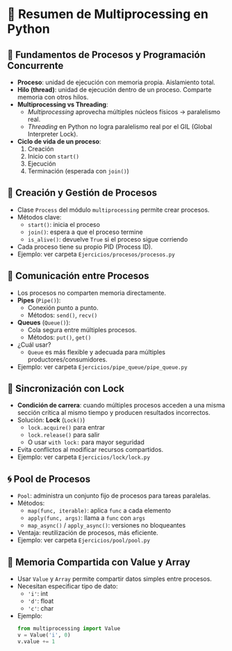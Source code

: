 # 🧠 Resumen de Multiprocessing en Python

## 📌 Fundamentos de Procesos y Programación Concurrente

- **Proceso**: unidad de ejecución con memoria propia. Aislamiento total.
- **Hilo (thread)**: unidad de ejecución dentro de un proceso. Comparte memoria con otros hilos.
- **Multiprocessing vs Threading**:
  - *Multiprocessing* aprovecha múltiples núcleos físicos → paralelismo real.
  - *Threading* en Python no logra paralelismo real por el GIL (Global Interpreter Lock).
- **Ciclo de vida de un proceso**:
  1. Creación
  2. Inicio con `start()`
  3. Ejecución
  4. Terminación (esperada con `join()`)

## 🧱 Creación y Gestión de Procesos

- Clase `Process` del módulo `multiprocessing` permite crear procesos.
- Métodos clave:
  - `start()`: inicia el proceso
  - `join()`: espera a que el proceso termine
  - `is_alive()`: devuelve `True` si el proceso sigue corriendo
- Cada proceso tiene su propio PID (Process ID).
- Ejemplo: ver carpeta `Ejercicios/procesos/procesos.py`

## 🔄 Comunicación entre Procesos

- Los procesos no comparten memoria directamente.
- **Pipes** (`Pipe()`):
  - Conexión punto a punto.
  - Métodos: `send()`, `recv()`
- **Queues** (`Queue()`):
  - Cola segura entre múltiples procesos.
  - Métodos: `put()`, `get()`
- ¿Cuál usar?
  - `Queue` es más flexible y adecuada para múltiples productores/consumidores.
- Ejemplo: ver carpeta `Ejercicios/pipe_queue/pipe_queue.py`

## 🔐 Sincronización con Lock

- **Condición de carrera**: cuando múltiples procesos acceden a una misma sección crítica al mismo tiempo y producen resultados incorrectos.
- Solución: **Lock** (`Lock()`)
  - `lock.acquire()` para entrar
  - `lock.release()` para salir
  - O usar `with lock:` para mayor seguridad
- Evita conflictos al modificar recursos compartidos.
- Ejemplo: ver carpeta `Ejercicios/lock/lock.py`

## 🌀 Pool de Procesos

- `Pool`: administra un conjunto fijo de procesos para tareas paralelas.
- Métodos:
  - `map(func, iterable)`: aplica `func` a cada elemento
  - `apply(func, args)`: llama a `func` con `args`
  - `map_async()` / `apply_async()`: versiones no bloqueantes
- Ventaja: reutilización de procesos, más eficiente.
- Ejemplo: ver carpeta `Ejercicios/pool/pool.py`

## 🧮 Memoria Compartida con Value y Array

- Usar `Value` y `Array` permite compartir datos simples entre procesos.
- Necesitan especificar tipo de dato:
  - `'i'`: int
  - `'d'`: float
  - `'c'`: char
- Ejemplo:
  ```python
  from multiprocessing import Value
  v = Value('i', 0)
  v.value += 1
